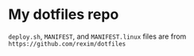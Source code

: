 # My dotfiles repo

`deploy.sh`, `MANIFEST`, and `MANIFEST.linux` files are from `https://github.com/rexim/dotfiles`

